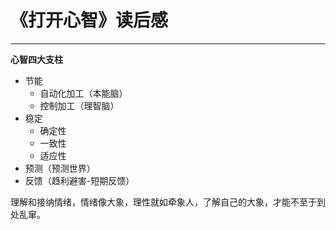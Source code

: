 # 《打开心智》读后感
---

**心智四大支柱**
- 节能
  - 自动化加工（本能脑）
  - 控制加工（理智脑）
- 稳定
  - 确定性
  - 一致性
  - 适应性
- 预测（预测世界）
- 反馈（趋利避害-短期反馈）

理解和接纳情绪，情绪像大象，理性就如牵象人，了解自己的大象，才能不至于到处乱窜。
